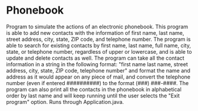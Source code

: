 # Phonebook
Program to simulate the actions of an electronic phonebook.  This program is able to add new contacts with the information of first name, last name, street address, city, state, ZIP code, and telephone number.  The program is able to search for existing contacts by first name, last name, full name, city, state, or telephone number, regardless of upper or lowercase, and is able to update and delete contacts as well.  The program can take all the contact information in a string in the following format: "first name last name, street address, city, state, ZIP code, telephone number" and format the name and address as it would appear on any piece of mail, and convert the telephone number (even if entered ##########) to the format (###) ###-####.  The program can also print all the contacts in the phonebook in alphabetical order by last name and will keep running until the user selects the "Exit program" option.  Runs through Application.java.
